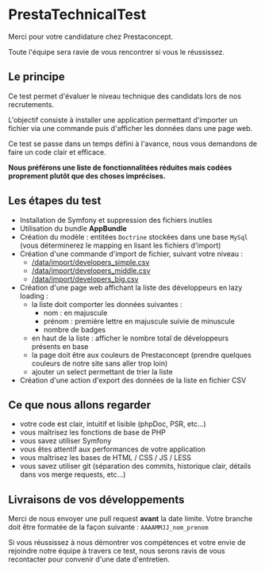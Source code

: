 PrestaTechnicalTest
===================

Merci pour votre candidature chez Prestaconcept.

Toute l'équipe sera ravie de vous rencontrer si vous le réussissez.


## Le principe

Ce test permet d'évaluer le niveau technique des candidats 
lors de nos recrutements.

L'objectif consiste à installer une application permettant d'importer 
un fichier via une commande puis d'afficher les données dans une page web.

Ce test se passe dans un temps défini à l'avance, 
nous vous demandons de faire un code clair et efficace.

**Nous préférons une liste de fonctionnalitées réduites mais codées proprement plutôt que des choses imprécises.**


## Les étapes du test

- Installation de Symfony et suppression des fichiers inutiles
- Utilisation du bundle **AppBundle**
- Création du modèle : entitées `Doctrine` stockées dans une base `MySql`
  (vous déterminerez le mapping en lisant les fichiers d'import)
- Création d'une commande d'import de fichier, suivant votre niveau :
    - [/data/import/developers_simple.csv](/data/import/developers_simple.csv)
    - [/data/import/developers_middle.csv](/data/import/developers_middle.csv)
    - [/data/import/developers_big.csv](/data/import/developers_big.csv)
- Création d'une page web affichant la liste des développeurs en lazy loading :
    - la liste doit comporter les données suivantes :
        - nom : en majuscule
        - prénom : première lettre en majuscule suivie de minuscule
        - nombre de badges
    - en haut de la liste : afficher le nombre total de développeurs présents en base
    - la page doit être aux couleurs de Prestaconcept (prendre quelques couleurs de notre site sans aller trop loin)
    - ajouter un select permettant de trier la liste
- Création d'une action d'export des données de la liste en fichier CSV


## Ce que nous allons regarder

- votre code est clair, intuitif et lisible (phpDoc, PSR, etc...) 
- vous maîtrisez les fonctions de base de PHP
- vous savez utiliser Symfony
- vous êtes attentif aux performances de votre application
- vous maîtrisez les bases de HTML / CSS / JS / LESS
- vous savez utiliser git
  (séparation des commits, historique clair, détails dans vos merge requests, etc...)


## Livraisons de vos développements

Merci de nous envoyer une pull request **avant** la date limite.
Votre branche doit être formatée de la façon suivante : `AAAAMMJJ_nom_prenom`

Si vous réussissez à nous démontrer vos compétences 
et votre envie de rejoindre notre équipe à travers ce test, 
nous serons ravis de vous recontacter pour convenir d'une date d'entretien.
